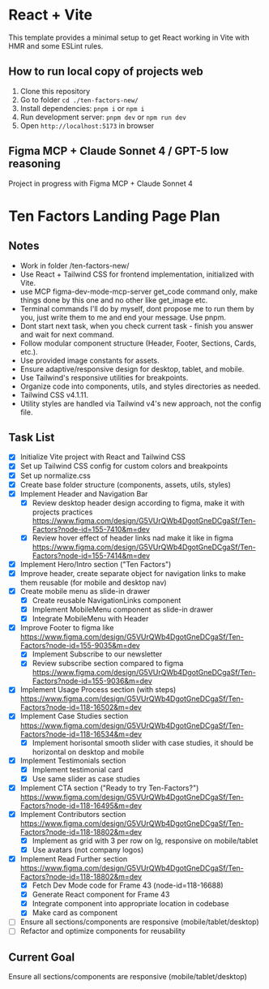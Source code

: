 # React + Vite

This template provides a minimal setup to get React working in Vite with HMR and some ESLint rules.

## How to run local copy of projects web

1. Clone this repository
2. Go to folder `cd ./ten-factors-new/`
2. Install dependencies: `pnpm i` or `npm i`
3. Run development server: `pnpm dev` or `npm run dev`
4. Open `http://localhost:5173` in browser

## Figma MCP + Claude Sonnet 4 / GPT-5 low reasoning

Project in progress with Figma MCP + Claude Sonnet 4

# Ten Factors Landing Page Plan

## Notes
- Work in folder /ten-factors-new/
- Use React + Tailwind CSS for frontend implementation, initialized with Vite.
- use MCP figma-dev-mode-mcp-server get_code command only, make things done by this one and no other like get_image etc.
- Terminal commands I'll do by myself, dont propose me to run them by you, just write them to me and end your message. Use pnpm.
- Dont start next task, when you check current task - finish you answer and wait for next command.
- Follow modular component structure (Header, Footer, Sections, Cards, etc.).
- Use provided image constants for assets.
- Ensure adaptive/responsive design for desktop, tablet, and mobile.
- Use Tailwind's responsive utilities for breakpoints.
- Organize code into components, utils, and styles directories as needed.
- Tailwind CSS v4.1.11.
- Utility styles are handled via Tailwind v4's new approach, not the config file.

## Task List
- [x] Initialize Vite project with React and Tailwind CSS
- [x] Set up Tailwind CSS config for custom colors and breakpoints
- [x] Set up normalize.css
- [x] Create base folder structure (components, assets, utils, styles)
- [x] Implement Header and Navigation Bar
  - [x] Review desktop header design according to figma, make it with projects practices https://www.figma.com/design/G5VUrQWb4DgotGneDCgaSf/Ten-Factors?node-id=155-7410&m=dev
  - [x] Review hover effect of header links nad make it like in figma https://www.figma.com/design/G5VUrQWb4DgotGneDCgaSf/Ten-Factors?node-id=155-7414&m=dev 
- [x] Implement Hero/Intro section ("Ten Factors")
- [x] Improve header, create separate object for navigation links to make them reusable (for mobile and desktop nav)
- [x] Create mobile menu as slide-in drawer
  - [x] Create reusable NavigationLinks component
  - [x] Implement MobileMenu component as slide-in drawer
  - [x] Integrate MobileMenu with Header
- [x] Improve Footer to figma like https://www.figma.com/design/G5VUrQWb4DgotGneDCgaSf/Ten-Factors?node-id=155-9035&m=dev 
  - [x] Implement Subscribe to our newsletter
  - [x] Review subscribe section compared to figma https://www.figma.com/design/G5VUrQWb4DgotGneDCgaSf/Ten-Factors?node-id=155-9036&m=dev 
- [x] Implement Usage Process section (with steps) https://www.figma.com/design/G5VUrQWb4DgotGneDCgaSf/Ten-Factors?node-id=118-16502&m=dev
- [x] Implement Case Studies section https://www.figma.com/design/G5VUrQWb4DgotGneDCgaSf/Ten-Factors?node-id=118-16534&m=dev
  - [x] Implement horisontal smooth slider with case studies, it should be horizontal on desktop and mobile
- [x] Implement Testimonials section
  - [x] Implement testimonial card
  - [x] Use same slider as case studies
- [x] Implement CTA section ("Ready to try Ten-Factors?") https://www.figma.com/design/G5VUrQWb4DgotGneDCgaSf/Ten-Factors?node-id=118-16495&m=dev
- [x] Implement Contributors section https://www.figma.com/design/G5VUrQWb4DgotGneDCgaSf/Ten-Factors?node-id=118-18802&m=dev
  - [x] Implement as grid with 3 per row on lg, responsive on mobile/tablet
  - [x] Use avatars (not company logos)
- [x] Implement Read Further section https://www.figma.com/design/G5VUrQWb4DgotGneDCgaSf/Ten-Factors?node-id=118-18802&m=dev
  - [x] Fetch Dev Mode code for Frame 43 (node-id=118-16688)
  - [x] Generate React component for Frame 43
  - [x] Integrate component into appropriate location in codebase
  - [x] Make card as component
- [ ] Ensure all sections/components are responsive (mobile/tablet/desktop)
- [ ] Refactor and optimize components for reusability

## Current Goal
Ensure all sections/components are responsive (mobile/tablet/desktop)